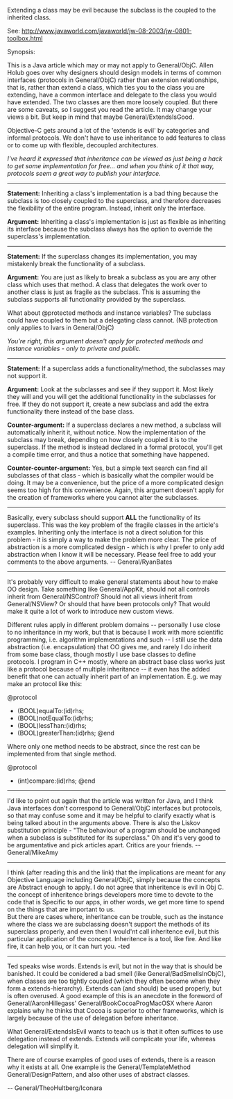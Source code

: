 

Extending a class may be evil because the subclass is the coupled to the inherited class.

See: http://www.javaworld.com/javaworld/jw-08-2003/jw-0801-toolbox.html

Synopsis:

This is a Java article which may or may not apply to General/ObjC. Allen Holub goes over why designers should design models in terms of common interfaces (protocols in General/ObjC) rather than extension relationships, that is, rather than extend a class, which ties you to the class you are extending, have a common interface and delegate to the class you would have extended. The two classes are then more loosely coupled. But there are some caveats, so I suggest you read the article. It may change your views a bit. But keep in mind that maybe General/ExtendsIsGood.

Objective-C gets around a lot of the 'extends is evil' by categories and informal protocols.  We don't have to use inheritance to add features to class or to come up with flexible, decoupled architectures.

*I've heard it expressed that inheritance can be viewed as just being a hack to get some implementation for free... and when you think of it that way, protocols seem a great way to publish your interface.*

----

**Statement:** Inheriting a class's implementation is a bad thing because the subclass is too closely coupled to the superclass, and therefore decreases the flexibility of the entire program. Instead, inherit only the interface.

**Argument:** Inheriting a class's implementation is just as flexible as inheriting its interface because the subclass always has the option to override the superclass's implementation.

----

**Statement:** If the superclass changes its implementation, you may mistakenly break the functionality of a subclass.

**Argument:** You are just as likely to break a subclass as you are any other class which uses that method. A class that delegates the work over to another class is just as fragile as the subclass. This is assuming the subclass supports all functionality provided by the superclass.

What about @protected methods and instance variables? The subclass could have coupled to them but a delegating class cannot. (NB protection only applies to Ivars in General/ObjC)

*You're right, this argument doesn't apply for protected methods and instance variables - only to private and public.*

----

**Statement:** If a superclass adds a functionality/method, the subclasses may not support it.

**Argument:** Look at the subclasses and see if they support it. Most likely they will and you will get the additional functionality in the subclasses for free. If they do not support it, create a new subclass and add the extra functionality there instead of the base class.

**Counter-argument:** If a superclass declares a new method, a subclass will automatically inherit it, without notice. Now the implementation of the subclass may break, depending on how closely coupled it is to the superclass. If the method is instead declared in a formal protocol, you'll get a compile time error, and thus a notice that something have happened.

**Counter-counter-argument:** Yes, but a simple text search can find all subclasses of that class - which is basically what the compiler would be doing. It may be a convenience, but the price of a more complicated design seems too high for this convenience. Again, this argument doesn't apply for the creation of frameworks where you cannot alter the subclasses.

----

Basically, every subclass should support **ALL** the functionality of its superclass. This was the key problem of the fragile classes in the article's examples. Inheriting only the interface is not a direct solution for this problem - it is simply a way to make the problem more clear. The price of abstraction is a more complicated design - which is why I prefer to only add abstraction when I know it will be necessary. Please feel free to add your comments to the above arguments. -- General/RyanBates

----

It's probably very difficult to make general statements about how to make OO design. Take something like General/AppKit, should not all controls inherit from General/NSControl? Should not all views inherit from General/NSView? Or should that have been protocols only? That would make it quite a lot of work to introduce new custom views.

Different rules apply in different problem domains -- personally I use close to no inheritance in my work, but that is because I work with more scientific programming, i.e. algorithm implementations and such -- I still use the data abstraction (i.e. encapsulation) that OO gives me, and rarely I do inherit from some base class, though mostly I use base classes to define protocols.  I program in C++ mostly, where an abstract base class works just like a protocol because of multiple inheritance -- it even has the added benefit that one can actually inherit part of an implementation. E.g. we may make an protocol like this:
    
@protocol
- (BOOL)equalTo:(id)rhs;
- (BOOL)notEqualTo:(id)rhs;
- (BOOL)lessThan:(id)rhs;
- (BOOL)greaterThan:(id)rhs;
@end

Where only one method needs to be abstract, since the rest can be implemented from that single method.

    
@protocol
- (int)compare:(id)rhs;
@end


----

I'd like to point out again that the article was written for Java, and I think Java interfaces don't correspond to General/ObjC interfaces but protocols, so that may confuse some and it may be helpful to clarify exactly what is being talked about in the arguments above. There is also the Liskov substitution principle - "The behaviour of a program should be unchanged when a subclass is substituted for its superclass." 
Oh and it's very good to be argumentative and pick articles apart. Critics are your friends.
-- General/MikeAmy

----

I think (after reading this and the link) that the implications are meant for any Objective Language including General/ObjC, simply because the concepts are Abstract enough to apply.  I do not agree that inheritence is evil in Obj C.  
the concept of inheritence brings developers more time to devote to the code that is Specific to our apps, in other words, we get more time to spend on the things that are important to us.  
But there are cases where, inheritance can be trouble, such as the instance where the class we are subclassing doesn't support the methods of its superclass properly, and even then I would'nt call inheritence evil, but this particular application of the concept.
Inheritence is a tool, like fire.  And like fire, it can help you, or it can hurt you.
-ted

----

Ted speaks wise words. Extends is evil, but not in the way that is should be banished. It could be conidered a bad smell (like General/BadSmellsInObjC), when classes are too tightly coupled (which they often become when they form a extends-hierarchy). Extends can (and should) be used properly, but is often overused. A good example of this is an anecdote in the foreword of General/AaronHillegass' General/BookCocoaProgMacOSX where Aaron explains why he thinks that Cocoa is superior to other frameworks, which is largely because of the use of delegation before inheritance.

What General/ExtendsIsEvil wants to teach us is that it often suffices to use delegation instead of extends. Extends will complicate your life, whereas delegation will simplify it. 

There are of course examples of good uses of extends, there is a reason why it exists at all. One example is the General/TemplateMethod General/DesignPattern, and also other uses of abstract classes.

-- General/TheoHultberg/Iconara